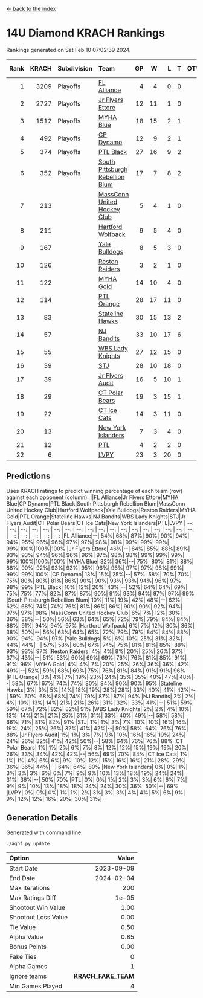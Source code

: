 [<- back to the index](readme.md)
# 14U Diamond KRACH Rankings
Rankings generated on Sat Feb 10 07:02:39 2024.

Rank|KRACH|Subdivision|Team|GP|W|L|T|OTW|OTL|SoS|Exp Wins|Win Diff
---:|---:|:---|:---|---:|---:|---:|---:|---:|---:|---:|---:|---:
1|3209|Playoffs|[FL Alliance](https://gamesheetstats.com/seasons/3663/teams/156905/schedule)|4|4|0|0|0|0|105|4.8|-0.0
2|2727|Playoffs|[Jr Flyers Ettore](https://gamesheetstats.com/seasons/3663/teams/140817/schedule)|12|11|1|0|0|1|303|11.9|0.0
3|1512|Playoffs|[MYHA Blue](https://gamesheetstats.com/seasons/3663/teams/140816/schedule)|18|15|2|1|2|0|338|16.4|0.0
4|492|Playoffs|[CP Dynamo](https://gamesheetstats.com/seasons/3663/teams/140823/schedule)|12|9|2|1|0|0|218|10.4|0.0
5|374|Playoffs|[PTL Black](https://gamesheetstats.com/seasons/3663/teams/140815/schedule)|27|16|9|2|1|0|658|17.8|-0.0
6|352|Playoffs|[South Pittsburgh Rebellion Blum](https://gamesheetstats.com/seasons/3663/teams/140812/schedule)|17|7|8|2|0|0|903|8.9|0.0
7|213||[MassConn United Hockey Club](https://gamesheetstats.com/seasons/3663/teams/140810/schedule)|5|4|1|0|0|0|63|4.9|0.0
8|211||[Hartford Wolfpack](https://gamesheetstats.com/seasons/3663/teams/140814/schedule)|9|5|4|0|0|1|306|5.9|0.0
9|167||[Yale Bulldogs](https://gamesheetstats.com/seasons/3663/teams/156906/schedule)|8|5|3|0|1|0|130|5.9|0.0
10|126||[Reston Raiders](https://gamesheetstats.com/seasons/3663/teams/140829/schedule)|3|2|1|0|0|0|105|2.9|0.0
11|122||[MYHA Gold](https://gamesheetstats.com/seasons/3663/teams/140824/schedule)|14|10|4|0|0|1|57|10.9|0.0
12|114||[PTL Orange](https://gamesheetstats.com/seasons/3663/teams/140821/schedule)|28|17|11|0|1|1|148|17.9|0.0
13|83||[Stateline Hawks](https://gamesheetstats.com/seasons/3663/teams/140813/schedule)|30|15|13|2|1|1|235|16.9|0.0
14|57||[NJ Bandits](https://gamesheetstats.com/seasons/3663/teams/140811/schedule)|33|10|17|6|1|0|379|13.9|0.0
15|55||[WBS Lady Knights](https://gamesheetstats.com/seasons/3663/teams/140825/schedule)|27|12|15|0|0|0|284|12.9|0.0
16|39||[STJ](https://gamesheetstats.com/seasons/3663/teams/140822/schedule)|28|10|18|0|1|1|211|10.9|0.0
17|39||[Jr Flyers Audit](https://gamesheetstats.com/seasons/3663/teams/140819/schedule)|16|5|10|1|0|0|122|6.4|0.0
18|29||[CT Polar Bears](https://gamesheetstats.com/seasons/3663/teams/140818/schedule)|19|3|15|1|0|0|684|4.4|0.0
19|22||[CT Ice Cats](https://gamesheetstats.com/seasons/3663/teams/140826/schedule)|14|3|11|0|0|2|199|3.9|0.0
20|13||[New York Islanders](https://gamesheetstats.com/seasons/3663/teams/140832/schedule)|7|3|4|0|0|0|33|3.9|0.0
21|12||[PTL](https://gamesheetstats.com/seasons/3663/teams/140827/schedule)|4|2|2|0|0|0|16|2.9|0.0
22|6||[LVPY](https://gamesheetstats.com/seasons/3663/teams/140820/schedule)|23|3|20|0|0|0|55|3.9|0.0

## Predictions
Uses KRACH ratings to predict winning percentage of each team (row) against each opponent (column).
||FL Alliance|Jr Flyers Ettore|MYHA Blue|CP Dynamo|PTL Black|South Pittsburgh Rebellion Blum|MassConn United Hockey Club|Hartford Wolfpack|Yale Bulldogs|Reston Raiders|MYHA Gold|PTL Orange|Stateline Hawks|NJ Bandits|WBS Lady Knights|STJ|Jr Flyers Audit|CT Polar Bears|CT Ice Cats|New York Islanders|PTL|LVPY
| --: | --: | --: | --: | --: | --: | --: | --: | --: | --: | --: | --: | --: | --: | --: | --: | --: | --: | --: | --: | --: | --: | --: 
|FL Alliance|--| 54%| 68%| 87%| 90%| 90%| 94%| 94%| 95%| 96%| 96%| 97%| 97%| 98%| 98%| 99%| 99%| 99%| 99%|100%|100%|100%
|Jr Flyers Ettore| 46%|--| 64%| 85%| 88%| 89%| 93%| 93%| 94%| 96%| 96%| 96%| 97%| 98%| 98%| 99%| 99%| 99%| 99%|100%|100%|100%
|MYHA Blue| 32%| 36%|--| 75%| 80%| 81%| 88%| 88%| 90%| 92%| 93%| 93%| 95%| 96%| 96%| 97%| 97%| 98%| 99%| 99%| 99%|100%
|CP Dynamo| 13%| 15%| 25%|--| 57%| 58%| 70%| 70%| 75%| 80%| 80%| 81%| 86%| 90%| 90%| 93%| 93%| 94%| 96%| 97%| 98%| 99%
|PTL Black| 10%| 12%| 20%| 43%|--| 52%| 64%| 64%| 69%| 75%| 75%| 77%| 82%| 87%| 87%| 90%| 91%| 93%| 94%| 97%| 97%| 99%
|South Pittsburgh Rebellion Blum| 10%| 11%| 19%| 42%| 48%|--| 62%| 62%| 68%| 74%| 74%| 76%| 81%| 86%| 86%| 90%| 90%| 92%| 94%| 97%| 97%| 98%
|MassConn United Hockey Club|  6%|  7%| 12%| 30%| 36%| 38%|--| 50%| 56%| 63%| 64%| 65%| 72%| 79%| 79%| 84%| 84%| 88%| 91%| 94%| 94%| 97%
|Hartford Wolfpack|  6%|  7%| 12%| 30%| 36%| 38%| 50%|--| 56%| 63%| 64%| 65%| 72%| 79%| 79%| 84%| 84%| 88%| 90%| 94%| 94%| 97%
|Yale Bulldogs|  5%|  6%| 10%| 25%| 31%| 32%| 44%| 44%|--| 57%| 58%| 60%| 67%| 74%| 75%| 81%| 81%| 85%| 88%| 93%| 93%| 97%
|Reston Raiders|  4%|  4%|  8%| 20%| 25%| 26%| 37%| 37%| 43%|--| 51%| 53%| 60%| 69%| 69%| 76%| 76%| 81%| 85%| 91%| 91%| 96%
|MYHA Gold|  4%|  4%|  7%| 20%| 25%| 26%| 36%| 36%| 42%| 49%|--| 52%| 59%| 68%| 69%| 75%| 76%| 81%| 84%| 91%| 91%| 96%
|PTL Orange|  3%|  4%|  7%| 19%| 23%| 24%| 35%| 35%| 40%| 47%| 48%|--| 58%| 67%| 67%| 74%| 74%| 80%| 84%| 90%| 90%| 95%
|Stateline Hawks|  3%|  3%|  5%| 14%| 18%| 19%| 28%| 28%| 33%| 40%| 41%| 42%|--| 59%| 60%| 68%| 68%| 74%| 79%| 87%| 87%| 94%
|NJ Bandits|  2%|  2%|  4%| 10%| 13%| 14%| 21%| 21%| 26%| 31%| 32%| 33%| 41%|--| 51%| 59%| 59%| 67%| 72%| 82%| 82%| 91%
|WBS Lady Knights|  2%|  2%|  4%| 10%| 13%| 14%| 21%| 21%| 25%| 31%| 31%| 33%| 40%| 49%|--| 58%| 58%| 66%| 71%| 81%| 82%| 91%
|STJ|  1%|  1%|  3%|  7%| 10%| 10%| 16%| 16%| 19%| 24%| 25%| 26%| 32%| 41%| 42%|--| 50%| 58%| 64%| 76%| 76%| 88%
|Jr Flyers Audit|  1%|  1%|  3%|  7%|  9%| 10%| 16%| 16%| 19%| 24%| 24%| 26%| 32%| 41%| 42%| 50%|--| 58%| 64%| 76%| 76%| 88%
|CT Polar Bears|  1%|  1%|  2%|  6%|  7%|  8%| 12%| 12%| 15%| 19%| 19%| 20%| 26%| 33%| 34%| 42%| 42%|--| 56%| 69%| 70%| 84%
|CT Ice Cats|  1%|  1%|  1%|  4%|  6%|  6%|  9%| 10%| 12%| 15%| 16%| 16%| 21%| 28%| 29%| 36%| 36%| 44%|--| 64%| 64%| 80%
|New York Islanders|  0%|  0%|  1%|  3%|  3%|  3%|  6%|  6%|  7%|  9%|  9%| 10%| 13%| 18%| 19%| 24%| 24%| 31%| 36%|--| 50%| 70%
|PTL|  0%|  0%|  1%|  2%|  3%|  3%|  6%|  6%|  7%|  9%|  9%| 10%| 13%| 18%| 18%| 24%| 24%| 30%| 36%| 50%|--| 69%
|LVPY|  0%|  0%|  0%|  1%|  1%|  2%|  3%|  3%|  3%|  4%|  4%|  5%|  6%|  9%|  9%| 12%| 12%| 16%| 20%| 30%| 31%|--

## Generation Details

Generated with command line:
```
./aghf.py update
```

| Option | Value |
| :----- | ----: |
| Start Date | 2023-09-09 |
| End Date | 2024-02-04 |
| Max Iterations | 200 |
| Max Ratings Diff | 1e-05 |
| Shootout Win Value | 1.00 |
| Shootout Loss Value | 0.00 |
| Tie Value | 0.50 |
| Alpha Value | 0.85 |
| Bonus Points | 0.00 |
| Fake Ties | 0 |
| Alpha Games | 1 |
| Ignore teams | __KRACH_FAKE_TEAM__ |
| Min Games Played | 4 |

